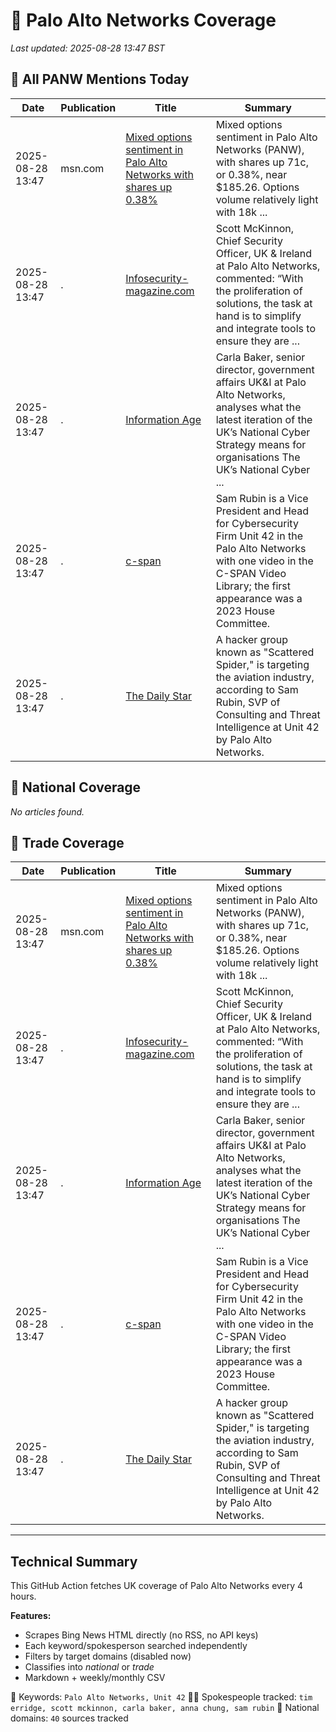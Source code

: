 # 🔐 Palo Alto Networks Coverage

_Last updated: 2025-08-28 13:47 BST_

## 📌 All PANW Mentions Today

| Date | Publication | Title | Summary |
|------|-------------|--------|---------|
| 2025-08-28 13:47 | msn.com | [Mixed options sentiment in Palo Alto Networks with shares up 0.38%](https://www.msn.com/en-us/money/topstocks/mixed-options-sentiment-in-palo-alto-networks-with-shares-up-0-38/ar-AA1LgKw4?ocid=BingNewsVerp) | Mixed options sentiment in Palo Alto Networks (PANW), with shares up 71c, or 0.38%, near $185.26. Options volume relatively light with 18k ... |
| 2025-08-28 13:47 | . | [Infosecurity-magazine.com](/news/search?q=site%3awww.infosecurity-magazine.com&FORM=NWBCLM) | Scott McKinnon, Chief Security Officer, UK & Ireland at Palo Alto Networks, commented: “With the proliferation of solutions, the task at hand is to simplify and integrate tools to ensure they are ... |
| 2025-08-28 13:47 | . | [Information Age](/news/search?q=site%3awww.information-age.com&FORM=NWBCLM) | Carla Baker, senior director, government affairs UK&I at Palo Alto Networks, analyses what the latest iteration of the UK’s National Cyber Strategy means for organisations The UK’s National Cyber ... |
| 2025-08-28 13:47 | . | [c-span](/news/search?q=site%3awww.c-span.org&FORM=NWBCLM) | Sam Rubin is a Vice President and Head for Cybersecurity Firm Unit 42 in the Palo Alto Networks with one video in the C-SPAN Video Library; the first appearance was a 2023 House Committee. |
| 2025-08-28 13:47 | . | [The Daily Star](/news/search?q=site%3awww.thedailystar.net&FORM=NWBCLM) | A hacker group known as "Scattered Spider," is targeting the aviation industry, according to Sam Rubin, SVP of Consulting and Threat Intelligence at Unit 42 by Palo Alto Networks. |

## 📰 National Coverage

_No articles found._

## 📘 Trade Coverage

| Date | Publication | Title | Summary |
|------|-------------|--------|---------|
| 2025-08-28 13:47 | msn.com | [Mixed options sentiment in Palo Alto Networks with shares up 0.38%](https://www.msn.com/en-us/money/topstocks/mixed-options-sentiment-in-palo-alto-networks-with-shares-up-0-38/ar-AA1LgKw4?ocid=BingNewsVerp) | Mixed options sentiment in Palo Alto Networks (PANW), with shares up 71c, or 0.38%, near $185.26. Options volume relatively light with 18k ... |
| 2025-08-28 13:47 | . | [Infosecurity-magazine.com](/news/search?q=site%3awww.infosecurity-magazine.com&FORM=NWBCLM) | Scott McKinnon, Chief Security Officer, UK & Ireland at Palo Alto Networks, commented: “With the proliferation of solutions, the task at hand is to simplify and integrate tools to ensure they are ... |
| 2025-08-28 13:47 | . | [Information Age](/news/search?q=site%3awww.information-age.com&FORM=NWBCLM) | Carla Baker, senior director, government affairs UK&I at Palo Alto Networks, analyses what the latest iteration of the UK’s National Cyber Strategy means for organisations The UK’s National Cyber ... |
| 2025-08-28 13:47 | . | [c-span](/news/search?q=site%3awww.c-span.org&FORM=NWBCLM) | Sam Rubin is a Vice President and Head for Cybersecurity Firm Unit 42 in the Palo Alto Networks with one video in the C-SPAN Video Library; the first appearance was a 2023 House Committee. |
| 2025-08-28 13:47 | . | [The Daily Star](/news/search?q=site%3awww.thedailystar.net&FORM=NWBCLM) | A hacker group known as "Scattered Spider," is targeting the aviation industry, according to Sam Rubin, SVP of Consulting and Threat Intelligence at Unit 42 by Palo Alto Networks. |


---

## Technical Summary

This GitHub Action fetches UK coverage of Palo Alto Networks every 4 hours.

**Features:**
- Scrapes Bing News HTML directly (no RSS, no API keys)
- Each keyword/spokesperson searched independently
- Filters by target domains (disabled now)
- Classifies into _national_ or _trade_
- Markdown + weekly/monthly CSV

📌 Keywords: `Palo Alto Networks, Unit 42`
🧑‍💼 Spokespeople tracked: `tim erridge, scott mckinnon, carla baker, anna chung, sam rubin`
📰 National domains: `40` sources tracked

